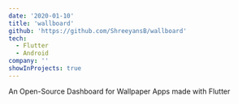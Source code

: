 ```yaml
---
date: '2020-01-10'
title: 'wallboard'
github: 'https://github.com/ShreeyansB/wallboard'
tech:
  - Flutter
  - Android
company: ''
showInProjects: true
---
```


An Open-Source Dashboard for Wallpaper Apps made with Flutter
